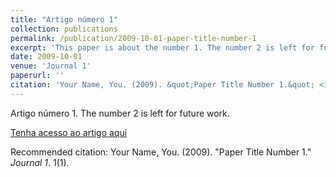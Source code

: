 ```yaml
---
title: "Artigo número 1"
collection: publications
permalink: /publication/2009-10-01-paper-title-number-1
excerpt: 'This paper is about the number 1. The number 2 is left for future work.'
date: 2009-10-01
venue: 'Journal 1'
paperurl: ''
citation: 'Your Name, You. (2009). &quot;Paper Title Number 1.&quot; <i>Journal 1</i>. 1(1).'
---
```

Artigo número 1. The number 2 is left for future work.

[Tenha acesso ao artigo aqui](https://www.researchgate.net/publication/346027963_Simulation-based_structural_reliability_applied_to_fracture_mechanics?_sg=S8EQ2tG7eMjENu3KnefrGyJN_91OBMlyItF76JDjU4i8ICylL7mcYPzHFhmz67vrYeS6BU2Jhq8iectXdWmQQI-dscyzuEBA0glBGx9_.yj12mE4c66Sb1mu-96RjhdAZMx5AnBIP5WpoJ2oP7pUJ2jScToE2mfVs1tKB9u4yihKF2ggN2VZ8ddPWLoh63A)

Recommended citation: Your Name, You. (2009). "Paper Title Number 1." <i>Journal 1</i>. 1(1).